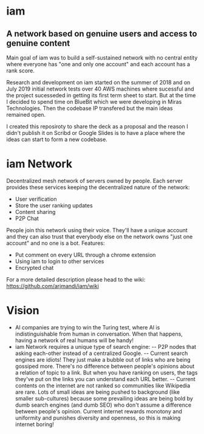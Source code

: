 # iam
## A network based on genuine users and access to genuine content

Main goal of iam was to build a self-sustained network with no central entity where everyone has "one and only one account" and each account has a rank score.

Research and development on iam started on the summer of 2018 and on July 2019 initial network tests over 40 AWS machines where sucessful and the project sucesseded in getting its first term sheet to start. But at the time I decided to spend time on BlueBit which we were developing in Miras Technologies. Then the codebase IP transfered but the main ideas remained open.

I created this reposiroty to share the deck as a proposal and the reason I didn't publish it on Scribd or Google Slides is to have a place where the ideas can start to form a new codebase. 

# iam Network
Decentralized mesh network of servers owned by people. Each server provides these services keeping the decentralized nature of the network:
- User verification
- Store the user ranking updates
- Content sharing
- P2P Chat

People join this network using their voice. They'll have a unique account and they can also trust that everybody else on the network owns "just one account" and no one is a bot.
Features:
- Put comment on every URL through a chrome extension
- Using iam to login to other services
- Encrypted chat

For a more detailed description please head to the wiki: 
https://github.com/arjmandi/iam/wiki

# Vision

- Al companies are trying to win the Turing test, where Al is indistinguishable from human in conversation. When that happens, having a network of real humans will be handy!
- iam Network requires a unique type of search engine:
-- P2P nodes that asking each-other instead of a centralized Google. 
-- Current search engines are idiots! They just make a bubble out of links who are being gossiped more. There's no difference between people's opinions about a relation of topic to a link. But when you have ranking on users, the tags they've put on the links you can understand each URL better. 
 -- Current contents on the internet are not ranked so communities like Wikipedia are rare. Lots of small ideas are being pushed to background (like smaller sub-cultures) because some prevailing ideas are being bold by dumb search engines (and dumb SEO) who don't assume a difference between people's opinion. Current internet rewards monotony and uniformity and punishes diversity and openness, so this is making internet boring!
